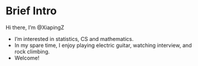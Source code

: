 # Brief Intro
Hi there, I’m @XiapingZ
- I’m interested in statistics, CS and mathematics.
- In my spare time, I enjoy playing electric guitar, watching interview, and rock climbing.
- Welcome!
<!---
XiapingZ/XiapingZ is a ✨ special ✨ repository because its `README.md` (this file) appears on your GitHub profile.
You can click the Preview link to take a look at your changes.
--->
